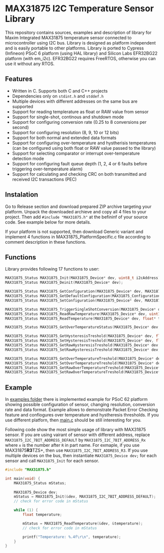 # MAX31875 I2C Temperature Sensor Library
This repository contains sources, examples and description of library for Maxim Integrated MAX31875 temperature sensor connected to microcontroller using I2C bus. Library is designed as platform independent and is easily portable to other platforms. Library is ported to Cypress (Infineon) PSoC 6 platform (using HAL library) and Silicon Labs EFR32BG22 platform (with em_i2c). EFR32BG22 requires FreeRTOS, otherwise you can use it without any RTOS.

## Features
- Written in C. Supports both C and C++ projects
- Dependencies only on `stdint.h` and `stddef.h`
- Multiple devices with different addresses on the same bus are supported
- Support for reading templerature as float or RAW value from sensor
- Support for single-shot, continous and shutdown mode
- Support for configuring conversion rate (0.25 to 8 conversions per second)
- Support for configuring resolution (8, 9, 10 or 12 bits)
- Support for both normal and extended data formats
- Support for configuring over-temperature and hystherisis temperatures (can be configured using both float or RAW value passed to the library)
- Support for selecting comparator or interrupt over-temperature detection mode
- Support for configuring fault queue depth (1, 2, 4 or 6 faults before triggering over-temperature alarm)
- Support for calculating and checking CRC on both transmitted and received I2C transactions (PEC)

## Instalation
Go to Release section and download prepared ZIP archive targeting your platform. Unpack the downloaded archieve and copy all 4 files to your project. Then add `#include "MAX31875.h"` at the befininf of your source code. See example below for more details.

If your platform is not supported, then download Generic variant and implement 4 functions in MAX31875_PlatformSpecific.c file according to comment description in these functions.

## Functions
Library provides following 17 functions to user:

```c
MAX31875_Status MAX31875_Init(MAX31875_Device* dev, uint8_t i2cAddress);
MAX31875_Status MAX31875_Deinit(MAX31875_Device* dev);

MAX31875_Status MAX31875_GetConfiguration(MAX31875_Device* dev, MAX31875_Configuration* config);
MAX31875_Status MAX31875_GetDefaultConfiguration(MAX31875_Configuration* config);
MAX31875_Status MAX31875_SetConfiguration(MAX31875_Device* dev, MAX31875_Configuration* config);

MAX31875_Status MAX31875_TriggerSingleShotConversion(MAX31875_Device* dev);
MAX31875_Status MAX31875_ReadRawTemperature(MAX31875_Device* dev, uint16_t* rawTemperature);
MAX31875_Status MAX31875_ReadTemperature(MAX31875_Device* dev, float* temperature);

MAX31875_Status MAX31875_GetOverTemperatureStatus(MAX31875_Device* dev, int* isOverTemperature);

MAX31875_Status MAX31875_GetHysteresisTreshold(MAX31875_Device* dev, float* temperatureHysteresis);
MAX31875_Status MAX31875_SetHysteresisTreshold(MAX31875_Device* dev, float temperatureHysteresis);
MAX31875_Status MAX31875_GetRawHysteresisTreshold(MAX31875_Device* dev, uint16_t* temperatureHysteresis);
MAX31875_Status MAX31875_SetRawHysteresisTreshold(MAX31875_Device* dev, uint16_t temperatureHysteresis);

MAX31875_Status MAX31875_GetOverTemperatureTreshold(MAX31875_Device* dev, float* overTemperatureLevel);
MAX31875_Status MAX31875_SetOverTemperatureTreshold(MAX31875_Device* dev, float overTemperatureLevel);
MAX31875_Status MAX31875_GetRawOverTemperatureTreshold(MAX31875_Device* dev, uint16_t* overTemperatureLevel);
MAX31875_Status MAX31875_SetRawOverTemperatureTreshold(MAX31875_Device* dev, uint16_t overTemperatureLevel);
```

## Example

In [examples folder](examples) there is implemented example for PSoC 62 platform showing possible configuration of sensor, changing resolution, conversion rate and data format. Example allows to demonstrate Packet Error Checking feature and confiogures over temperature and hystheresis thresholds. If you use different platforn, then [main.c](examples/01_overtemperature_psoc6/main.c) should be still interesting for you.

Following code show the most simple usage of library with MAX31875 sensor. If you are using vairant of sensor with different address, replace `MAX31875_I2C_7BIT_ADDRESS_DEFAULT` by `MAX31875_I2C_7BIT_ADDRESS_Rx` where `x` is the number after `R` in part name. For exmaple, if you use MAX31875**R3**TZS+, then use `MAX31875_I2C_7BIT_ADDRESS_R3`. If you use multiple devices on the bus, then instantiate `MAX31875_Device dev;` for each sensor and call `MAX31875_Init` for each sensor.

```c
#include "MAX31875.h"

int main(void) {
	MAX31875_Status mStatus;
	
	MAX31875_Device dev;
	mStatus = MAX31875_Init(&dev, MAX31875_I2C_7BIT_ADDRESS_DEFAULT);
	// check for error code in mStatus

	while (1) {
		float temperature;

		mStatus = MAX31875_ReadTemperature(&dev, &temperature);
		// check for error code in mStatus

		printf("Temperature: %.4f\r\n", temperature);
	}
}
```